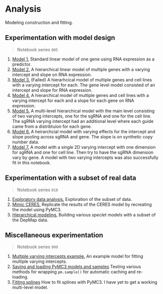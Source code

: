# Analysis

Modeling construction and fitting.

## Experimentation with model design

> Notebook series `005`

1. [Model 1.](005_005_model-experimentation-m1.md) Standard linear model of one gene using RNA expression as a predictor.
2. [Model 2.](005_007_model-experimentation-m2.md) A hierarchical linear model of multiple genes with a varying intercept and slope on RNA expression.
3. [Model 3.](005_009_model-experimentation-m3.md) (Failed) A hierarhcical model of multiple genes and cell lines with a varying intercept for each. The gene level model consisted of an intercept and slope for RNA expression.
4. [Model 4.](005_011_model-experimentation-m4.md) A hierarchical model of multiple genes and cell lines with a varying intercept for each and a slope for each gene on RNA expression.
5. [Model 5.](005_013_model-experimentation-m5.md) A multi-level hierarchical model with the main level consisting of two varying intercepts, one for the sgRNA and one for the cell line. The sgRNA varying intercept had an additional level where each guide came from a distribtuion for each gene.
6. [Model 6.](005_015_model-experimentation-m6.md) A heirarchcial model with varying effects for the intercept and slope pooling across sgRNA and gene. The slope is on synthetic copy number data.
7. [Model 7.](005_017_model-experimentation-m7.md) A model with a single 2D varying intercept with one dimension for sgRNA and one for cell line. Then try to have the sgRNA dimension vary by gene. A model with two varying intercepts was also successfully fit in this notebook.

## Experimentation with a subset of real data

> Notebook series `010`

1. [Exploratory data analysis.](010_005_exploratory-data-analysis.md) Exploration of the subset of data.
2. [Mimic CERES.](010_010_ceres-replicate.md) Replicate the results of the CERES model by recreating the model using PyMC3.
3. [Hierarchical modeling.](010_013_hierarchical-model-subsample.md) Building various *speclet* models with a subset of the DepMap data.

## Miscellaneous experimentation

> Notebook series `999`

1. [Multiple varying intercepts example.](999_005_experimentation.md) An example model for fitting multiple varying intercepts.
2. [Saving and loading PyMC3 models and samples](999_010_saving-and-loading-models.md) Testing various methods for wrapping `pm.sample()` for automatic caching and re-loading.
3. [Fititng splines](999_015_splines-in-pymc3.md) How to fit splines with PyMC3. I have yet to get a working multi-level model.
